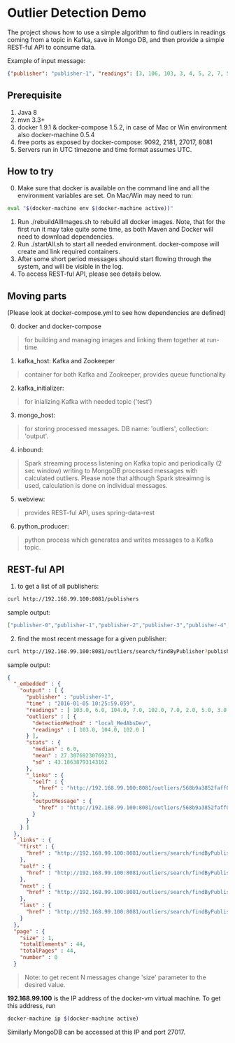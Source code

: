 # Outlier Detection Demo

The project shows how to use a simple algorithm to find outliers in readings coming from a topic in Kafka, save in Mongo DB, and then provide a simple REST-ful API to consume data.

Example of input message:
```json
{"publisher": "publisher-1", "readings": [3, 106, 103, 3, 4, 5, 2, 7, 5, 106, 4], "time": "2016-01-04 19:22:35.209"}
```
## Prerequisite

1. Java 8
2. mvn 3.3+
3. docker 1.9.1 & docker-compose 1.5.2, in case of Mac or Win environment also docker-machine 0.5.4
4. free ports as exposed by docker-compose: 9092, 2181, 27017, 8081
5. Servers run in UTC timezone and time format assumes UTC.

## How to try

0. Make sure that docker is available on the command line and all the environment variables are set. On Mac/Win may need to run: 
```sh
eval "$(docker-machine env $(docker-machine active))"
```

1. Run ./rebuildAllImages.sh to rebuild all docker images. Note, that for the first run it may take quite some time, as both Maven and Docker will need to download dependencies.
2. Run ./startAll.sh to start all needed environment. docker-compose will create and link required containers.  
3. After some short period messages should start flowing through the system, and will be visible in the log.
4. To access REST-ful API, please see details below.

## Moving parts

(Please look at docker-compose.yml to see how dependencies are defined)

0. docker and docker-compose
> for building and managing images and linking them together at run-time

1. kafka_host: Kafka and Zookeeper
> container for both Kafka and Zookeeper, provides queue functionality

2. kafka_initializer: 
> for inializing Kafka with needed topic ('test')
 
3. mongo_host:
> for storing processed messages. DB name: 'outliers', collection: 'output'.

4. inbound:
> Spark streaming process listening on Kafka topic and periodically (2 sec window) writing to MongoDB processed messages with calculated outliers. Please note that although Spark streaimng is used, calculation is done on individual messages.

5. webview:
> provides REST-ful API, uses spring-data-rest

6. python_producer:
> python process which generates and writes messages to a Kafka topic. 	

## REST-ful API

1. to get a list of all publishers:
```sh
curl http://192.168.99.100:8081/publishers
```

sample output:
```json
["publisher-0","publisher-1","publisher-2","publisher-3","publisher-4","publisher-5"]
```

2. find the most recent message for a given publisher:
```sh
curl http://192.168.99.100:8081/outliers/search/findByPublisher?publisher=publisher-1\&sort=time,desc\&page=0\&size=1
```
sample output:
```json
{
  "_embedded" : {
    "output" : [ {
      "publisher" : "publisher-1",
      "time" : "2016-01-05 10:25:59.059",
      "readings" : [ 103.0, 6.0, 104.0, 7.0, 102.0, 7.0, 2.0, 5.0, 3.0, 3.0, 2.0, 6.0, 5.0 ],
      "outliers" : [ {
        "detectionMethod" : "local_MedAbsDev",
        "readings" : [ 103.0, 104.0, 102.0 ]
      } ],
      "stats" : {
        "median" : 6.0,
        "mean" : 27.30769230769231,
        "sd" : 43.18638793143162
      },
      "_links" : {
        "self" : {
          "href" : "http://192.168.99.100:8081/outliers/568b9a3852faff00012e8086"
        },
        "outputMessage" : {
          "href" : "http://192.168.99.100:8081/outliers/568b9a3852faff00012e8086"
        }
      }
    } ]
  },
  "_links" : {
    "first" : {
      "href" : "http://192.168.99.100:8081/outliers/search/findByPublisher?publisher=publisher-1&page=0&size=1&sort=time,desc"
    },
    "self" : {
      "href" : "http://192.168.99.100:8081/outliers/search/findByPublisher?publisher=publisher-1&sort=time,desc&page=0&size=1"
    },
    "next" : {
      "href" : "http://192.168.99.100:8081/outliers/search/findByPublisher?publisher=publisher-1&page=1&size=1&sort=time,desc"
    },
    "last" : {
      "href" : "http://192.168.99.100:8081/outliers/search/findByPublisher?publisher=publisher-1&page=43&size=1&sort=time,desc"
    }
  },
  "page" : {
    "size" : 1,
    "totalElements" : 44,
    "totalPages" : 44,
    "number" : 0
  }

```

> Note: to get recent N messages change 'size' parameter to the desired value.

**192.168.99.100** is the IP address of the docker-vm virtual machine.
To get this address, run 

```sh
docker-machine ip $(docker-machine active)
```

Similarly MongoDB can be accessed at this IP and port 27017. 
